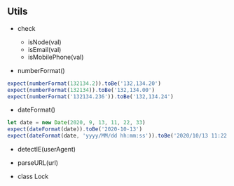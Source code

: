 ## Utils
- check
  - isNode(val)
  - isEmail(val)
  - isMobilePhone(val)
  
- numberFormat()
```javascript
expect(numberFormat(132134.2)).toBe('132,134.20')
expect(numberFormat(132134)).toBe('132,134.00')
expect(numberFormat('132134.236')).toBe('132,134.24')
```

- dateFormat()
```javascript
let date = new Date(2020, 9, 13, 11, 22, 33)
expect(dateFormat(date)).toBe('2020-10-13')
expect(dateFormat(date, 'yyyy/MM/dd hh:mm:ss')).toBe('2020/10/13 11:22:33')
```

- detectIE(userAgent)

- parseURL(url)

- class Lock

